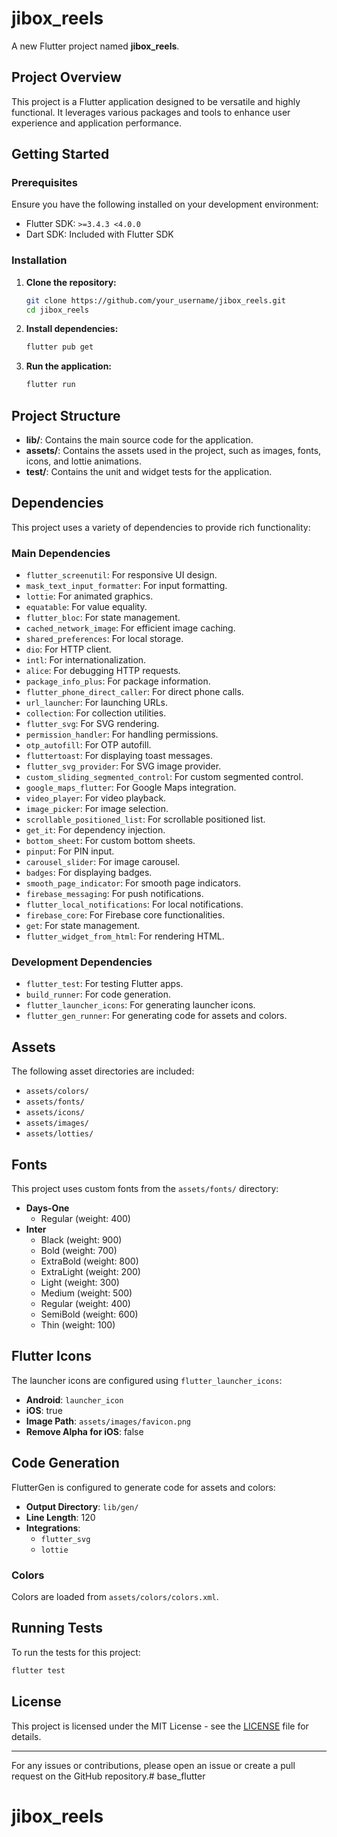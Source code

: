 # jibox_reels

A new Flutter project named **jibox_reels**.

## Project Overview

This project is a Flutter application designed to be versatile and highly functional. It leverages various packages and tools to enhance user experience and application performance.

## Getting Started

### Prerequisites

Ensure you have the following installed on your development environment:

- Flutter SDK: `>=3.4.3 <4.0.0`
- Dart SDK: Included with Flutter SDK

### Installation

1. **Clone the repository:**
   ```sh
   git clone https://github.com/your_username/jibox_reels.git
   cd jibox_reels
   ```

2. **Install dependencies:**
   ```sh
   flutter pub get
   ```

3. **Run the application:**
   ```sh
   flutter run
   ```

## Project Structure

- **lib/**: Contains the main source code for the application.
- **assets/**: Contains the assets used in the project, such as images, fonts, icons, and lottie animations.
- **test/**: Contains the unit and widget tests for the application.

## Dependencies

This project uses a variety of dependencies to provide rich functionality:

### Main Dependencies

- `flutter_screenutil`: For responsive UI design.
- `mask_text_input_formatter`: For input formatting.
- `lottie`: For animated graphics.
- `equatable`: For value equality.
- `flutter_bloc`: For state management.
- `cached_network_image`: For efficient image caching.
- `shared_preferences`: For local storage.
- `dio`: For HTTP client.
- `intl`: For internationalization.
- `alice`: For debugging HTTP requests.
- `package_info_plus`: For package information.
- `flutter_phone_direct_caller`: For direct phone calls.
- `url_launcher`: For launching URLs.
- `collection`: For collection utilities.
- `flutter_svg`: For SVG rendering.
- `permission_handler`: For handling permissions.
- `otp_autofill`: For OTP autofill.
- `fluttertoast`: For displaying toast messages.
- `flutter_svg_provider`: For SVG image provider.
- `custom_sliding_segmented_control`: For custom segmented control.
- `google_maps_flutter`: For Google Maps integration.
- `video_player`: For video playback.
- `image_picker`: For image selection.
- `scrollable_positioned_list`: For scrollable positioned list.
- `get_it`: For dependency injection.
- `bottom_sheet`: For custom bottom sheets.
- `pinput`: For PIN input.
- `carousel_slider`: For image carousel.
- `badges`: For displaying badges.
- `smooth_page_indicator`: For smooth page indicators.
- `firebase_messaging`: For push notifications.
- `flutter_local_notifications`: For local notifications.
- `firebase_core`: For Firebase core functionalities.
- `get`: For state management.
- `flutter_widget_from_html`: For rendering HTML.

### Development Dependencies

- `flutter_test`: For testing Flutter apps.
- `build_runner`: For code generation.
- `flutter_launcher_icons`: For generating launcher icons.
- `flutter_gen_runner`: For generating code for assets and colors.

## Assets

The following asset directories are included:

- `assets/colors/`
- `assets/fonts/`
- `assets/icons/`
- `assets/images/`
- `assets/lotties/`

## Fonts

This project uses custom fonts from the `assets/fonts/` directory:

- **Days-One**
    - Regular (weight: 400)
- **Inter**
    - Black (weight: 900)
    - Bold (weight: 700)
    - ExtraBold (weight: 800)
    - ExtraLight (weight: 200)
    - Light (weight: 300)
    - Medium (weight: 500)
    - Regular (weight: 400)
    - SemiBold (weight: 600)
    - Thin (weight: 100)

## Flutter Icons

The launcher icons are configured using `flutter_launcher_icons`:

- **Android**: `launcher_icon`
- **iOS**: true
- **Image Path**: `assets/images/favicon.png`
- **Remove Alpha for iOS**: false

## Code Generation

FlutterGen is configured to generate code for assets and colors:

- **Output Directory**: `lib/gen/`
- **Line Length**: 120
- **Integrations**:
    - `flutter_svg`
    - `lottie`

### Colors

Colors are loaded from `assets/colors/colors.xml`.

## Running Tests

To run the tests for this project:

```sh
flutter test
```

## License

This project is licensed under the MIT License - see the [LICENSE](LICENSE) file for details.

---

For any issues or contributions, please open an issue or create a pull request on the GitHub repository.# base_flutter
# jibox_reels
